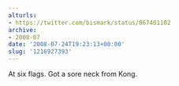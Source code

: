 ```yaml
---
alturls:
- https://twitter.com/bismark/status/867401102
archive:
- 2008-07
date: '2008-07-24T19:23:13+00:00'
slug: '1216927393'
---
```


At six flags. Got a sore neck from Kong.

